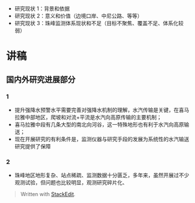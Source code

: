 
- 研究现状 1：背景和依据
- 研究现状 2：意义和价值（边境口岸、中尼公路、等等）
- 研究现状 3：珠峰监测体系现状和不足（目标不聚焦、覆盖不足、体系化较弱）


# 讲稿
## 国内外研究进展部分
### 1
- 提升强降水预警水平需要完善对强降水机制的理解，水汽传输是关键，在喜马拉雅中部地区，爬坡和对流+平流是水汽向高原传输的主要机制；
- 喜马拉雅中段有几条大型的南北向河谷，这一特殊地形也有利于水汽向高原输送；
- 现在开展研究的有利条件是，监测仪器与研究手段的发展为系统性的水汽输送研究提供了保障
### 2
- 珠峰地区地形复杂、站点稀疏、监测数据十分匮乏，多年来，虽然开展过不少观测试验，但问题也比较明显，观测研究碎片化、
> Written with [StackEdit](https://stackedit.io/).
<!--stackedit_data:
eyJoaXN0b3J5IjpbMTEwMzY0NTA4MiwxMjA0OTczODU3LDk2MD
M3MDYwOCwtMTQzODQyODcxMCwxMzg1MTkxMDY1XX0=
-->